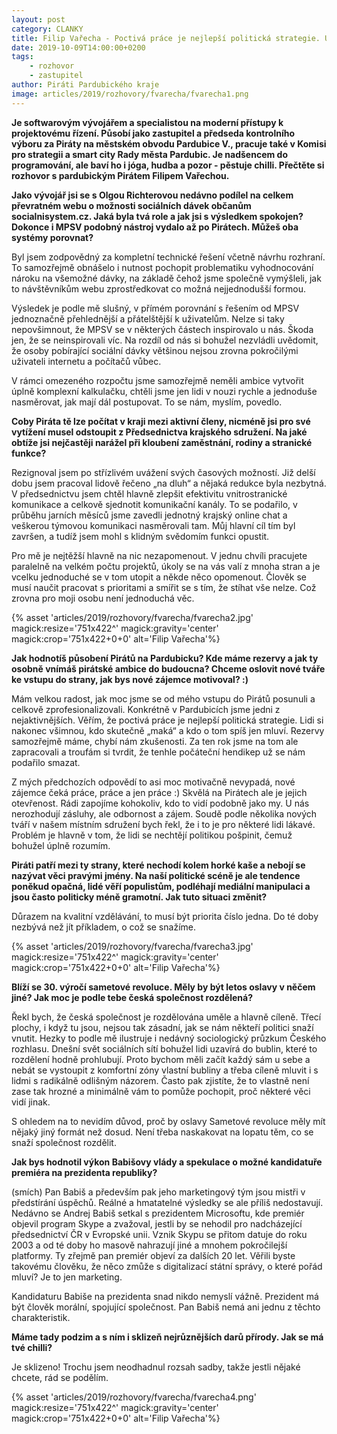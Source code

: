 ```yaml
---
layout: post
category: CLANKY
title: Filip Vařecha - Poctivá práce je nejlepší politická strategie. U Pirátů rozhoduje odbornost a zájem
date: 2019-10-09T14:00:00+0200
tags: 
    - rozhovor
    - zastupitel
author: Piráti Pardubického kraje
image: articles/2019/rozhovory/fvarecha/fvarecha1.png
---
```


**Je softwarovým vývojářem a specialistou na moderní přístupy k projektovému řízení. Působí jako zastupitel a předseda kontrolního výboru za Piráty na městském obvodu Pardubice V., pracuje také v Komisi pro strategii a smart city Rady města Pardubic. Je nadšencem do programování, ale baví ho i jóga, hudba a pozor - pěstuje chilli. Přečtěte si rozhovor s pardubickým Pirátem Filipem Vařechou.**


**Jako vývojář jsi se s Olgou Richterovou nedávno podílel na celkem převratném webu o možnosti sociálních dávek občanům socialnisystem.cz. Jaká byla tvá role a jak jsi s výsledkem spokojen? Dokonce i MPSV podobný nástroj vydalo až po Pirátech. Můžeš oba systémy porovnat?**

Byl jsem zodpovědný za kompletní technické řešení včetně návrhu rozhraní. To samozřejmě obnášelo i nutnost pochopit problematiku vyhodnocování nároku na všemožné dávky, na základě čehož jsme společně vymýšleli, jak to návštěvníkům webu zprostředkovat co možná nejjednodušší formou.

Výsledek je podle mě slušný, v přímém porovnání s řešením od MPSV jednoznačně přehlednější a přátelštější k uživatelům. Nelze si taky nepovšimnout, že MPSV se v některých částech inspirovalo u nás. Škoda jen, že se neinspirovali víc. Na rozdíl od nás si bohužel nezvládli uvědomit, že osoby pobírající sociální dávky většinou nejsou zrovna pokročilými uživateli internetu a počítačů vůbec.

V rámci omezeného rozpočtu jsme samozřejmě neměli ambice vytvořit úplně komplexní kalkulačku, chtěli jsme jen lidi v nouzi rychle a jednoduše nasměrovat, jak mají dál postupovat. To se nám, myslím, povedlo.

**Coby Piráta tě lze počítat v kraji mezi aktivní členy, nicméně jsi pro své vytížení musel odstoupit z Předsednictva krajského sdružení. Na jaké obtíže jsi nejčastěji narážel při kloubení zaměstnání, rodiny a stranické funkce?**

Rezignoval jsem po střízlivém uvážení svých časových možností. Již delší dobu jsem pracoval lidově řečeno „na dluh“ a nějaká redukce byla nezbytná. V předsednictvu jsem chtěl hlavně zlepšit efektivitu vnitrostranické komunikace a celkově sjednotit komunikační kanály. To se podařilo, v průběhu jarních měsíců jsme zavedli jednotný krajský online chat a veškerou týmovou komunikaci nasměrovali tam. Můj hlavní cíl tím byl završen, a tudíž jsem mohl s klidným svědomím funkci opustit.

Pro mě je nejtěžší hlavně na nic nezapomenout. V jednu chvíli pracujete paralelně na velkém počtu projektů, úkoly se na vás valí z mnoha stran a je vcelku jednoduché se v tom utopit a někde něco opomenout. Člověk se musí naučit pracovat s prioritami a smířit se s tím, že stíhat vše nelze. Což zrovna pro moji osobu není jednoduchá věc.

{% asset 'articles/2019/rozhovory/fvarecha/fvarecha2.jpg' magick:resize='751x422^' 
magick:gravity='center' magick:crop='751x422+0+0' alt='Filip Vařecha'%}

**Jak hodnotíš působení Pirátů na Pardubicku? Kde máme rezervy a jak ty osobně vnímáš pirátské ambice do budoucna? Chceme oslovit nové tváře ke vstupu do strany, jak bys nové zájemce motivoval? :)**

Mám velkou radost, jak moc jsme se od mého vstupu do Pirátů posunuli a celkově zprofesionalizovali. Konkrétně v Pardubicích jsme jedni z nejaktivnějších. Věřím, že poctivá práce je nejlepší politická strategie. Lidi si nakonec všimnou, kdo skutečně „maká“ a kdo o tom spíš jen mluví. Rezervy samozřejmě máme, chybí nám zkušenosti. Za ten rok jsme na tom ale zapracovali a troufám si tvrdit, že tenhle počáteční hendikep už se nám podařilo smazat.

Z mých předchozích odpovědí to asi moc motivačně nevypadá, nové zájemce čeká  práce, práce a jen práce :) Skvělá na Pirátech ale je jejich otevřenost. Rádi zapojíme kohokoliv, kdo to vidí podobně jako my. U nás nerozhodují zásluhy, ale odbornost a zájem. Soudě podle několika nových tváří v našem místním sdružení bych řekl, že i to je pro některé lidi lákavé. Problém je hlavně v tom, že lidi se nechtějí politikou pošpinit, čemuž bohužel úplně rozumím.

**Piráti patří mezi ty strany, které nechodí kolem horké kaše a nebojí se nazývat věci pravými jmény. Na naší politické scéně je ale tendence poněkud opačná, lidé věří populistům, podléhají mediální manipulaci a jsou často politicky méně gramotní. Jak tuto situaci změnit?**

Důrazem na kvalitní vzdělávání, to musí být priorita číslo jedna. Do té doby nezbývá než jít příkladem, o což se snažíme.

{% asset 'articles/2019/rozhovory/fvarecha/fvarecha3.jpg' magick:resize='751x422^' 
magick:gravity='center' magick:crop='751x422+0+0' alt='Filip Vařecha'%}

**Blíží se 30. výročí sametové revoluce. Měly by být letos oslavy v něčem jiné? Jak moc je podle tebe česká společnost rozdělená?**

Řekl bych, že česká společnost je rozdělována uměle a hlavně cíleně. Třecí plochy, i když tu jsou, nejsou tak zásadní, jak se nám někteří politici snaží vnutit. Hezky to podle mě ilustruje i nedávný sociologický průzkum Českého rozhlasu. Dnešní svět sociálních sítí bohužel lidi uzavírá do bublin, které to rozdělení hodně prohlubují. Proto bychom měli začít každý sám u sebe a nebát se vystoupit z komfortní zóny vlastní bubliny a třeba cíleně mluvit i s lidmi s radikálně odlišným názorem. Často pak zjistíte, že to vlastně není zase tak hrozné a minimálně vám to pomůže pochopit, proč některé věci vidí jinak.

S ohledem na to nevidím důvod, proč by oslavy Sametové revoluce měly mít nějaký jiný formát než dosud. Není třeba naskakovat na lopatu těm, co se snaží společnost rozdělit.

**Jak bys hodnotil výkon Babišovy vlády a spekulace o možné kandidatuře premiéra na prezidenta republiky?**

(smích) Pan Babiš a především pak jeho marketingový tým jsou mistři v předstírání úspěchů. Reálné a hmatatelné výsledky se ale příliš nedostavují. Nedávno se Andrej Babiš setkal s prezidentem Microsoftu, kde premiér objevil program Skype a zvažoval, jestli by se nehodil pro nadcházející předsednictví ČR v Evropské unii. Vznik Skypu se přitom datuje do roku 2003 a od té doby ho masově nahrazují jiné a mnohem pokročilejší platformy. Ty zřejmě pan premiér objeví za dalších 20 let. Věřili byste takovému člověku, že něco zmůže s digitalizací státní správy, o které pořád mluví? Je to jen marketing.

Kandidaturu Babiše na prezidenta snad nikdo nemyslí vážně. Prezident má být člověk morální, spojující společnost. Pan Babiš nemá ani jednu z těchto charakteristik.

**Máme tady podzim a s ním i sklizeň nejrůznějších darů přírody. Jak se má tvé chilli?**

Je sklizeno! Trochu jsem neodhadnul rozsah sadby, takže jestli nějaké chcete, rád se podělím.

{% asset 'articles/2019/rozhovory/fvarecha/fvarecha4.png' magick:resize='751x422^' 
magick:gravity='center' magick:crop='751x422+0+0' alt='Filip Vařecha'%}
